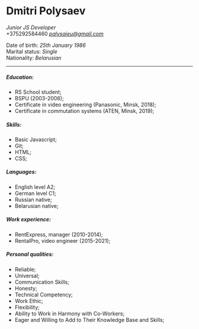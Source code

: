 # **Dmitri Polysaev**
*Junior JS Developer*  
+375292584460
 *palysaieu@gmail.com*

Date of birth:	*25th January 1986*  
Marital status:	*Single*  
Nationality:	*Belarusian*  

---
##### Education: 
- RS School student;
- BSPU (2003-2008);
- Сertificate in video engineering (Panasonic, Minsk, 2018);
- Certificate in commutation systems (ATEN, Minsk, 2019);

##### Skills: 
- Basic Javascript;
- Git;
- HTML;
- CSS;

##### Languages:
- English level A2;
- German level C1;
- Russian native;
- Belarusian native;

##### Work experience:
- RentExpress, manager (2010-2014);
- RentalPro, video engineer (2015-2021);

##### Personal qualities:
- Reliable;
- Universal;
- Communication Skills;
- Honesty;
- Technical Competency;
- Work Ethic;
- Flexibility;
- Ability to Work in Harmony with Co-Workers;
- Eager and Willing to Add to Their Knowledge Base and Skills;